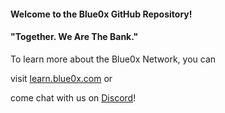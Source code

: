 #### Welcome to the Blue0x GitHub Repository!

#### "Together. We Are The Bank."




To learn more about the Blue0x Network, you can 

visit [learn.blue0x.com](https://learn.blue0x.com) or 

come chat with us on [Discord](https://discord.gg/EbBWRSPW63)!













